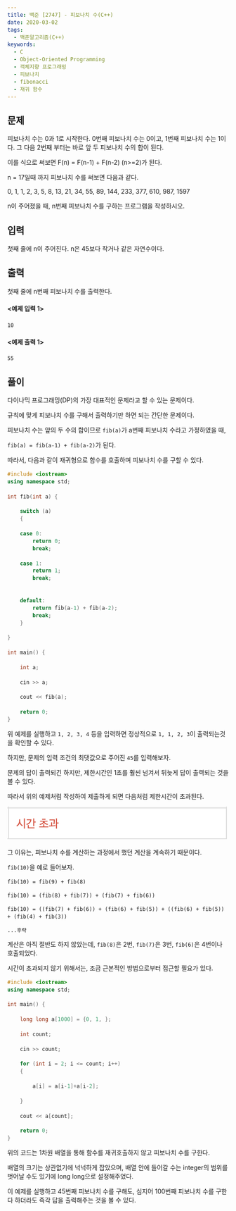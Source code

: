 ```yaml
---
title: 백준 [2747] - 피보나치 수(C++)
date: 2020-03-02
tags:
  - 백준알고리즘(C++)
keywords:
  - C
  - Object-Oriented Programming
  - 객체지향 프로그래밍
  - 피보나치
  - fibonacci
  - 재귀 함수
---
```


## 문제

피보나치 수는 0과 1로 시작한다. 0번째 피보나치 수는 0이고, 1번째 피보나치 수는 1이다. 그 다음 2번째 부터는 바로 앞 두 피보나치 수의 합이 된다.

이를 식으로 써보면 F(n) = F(n-1) + F(n-2) (n>=2)가 된다.

n = 17일때 까지 피보나치 수를 써보면 다음과 같다.

0, 1, 1, 2, 3, 5, 8, 13, 21, 34, 55, 89, 144, 233, 377, 610, 987, 1597

n이 주어졌을 때, n번째 피보나치 수를 구하는 프로그램을 작성하시오.

## 입력

첫째 줄에 n이 주어진다. n은 45보다 작거나 같은 자연수이다.

## 출력

첫째 줄에 n번째 피보나치 수를 출력한다.

#### <예제 입력 1>

`10`

#### <예제 출력 1>

`55`

## 풀이

다이나믹 프로그래밍(DP)의 가장 대표적인 문제라고 할 수 있는 문제이다.

규칙에 맞게 피보나치 수를 구해서 출력하기만 하면 되는 간단한 문제이다.

피보나치 수는 앞의 두 수의 합이므로 `fib(a)`가 a번째 피보나치 수라고 가정하였을 때,

`fib(a) = fib(a-1) + fib(a-2)`가 된다.

따라서, 다음과 같이 재귀형으로 함수를 호출하며 피보나치 수를 구할 수 있다.

```cpp
#include <iostream>
using namespace std;

int fib(int a) {

    switch (a)
    {

    case 0:
        return 0;
        break;

    case 1:
        return 1;
        break;


    default:
        return fib(a-1) + fib(a-2);
        break;
    }

}

int main() {

    int a;

    cin >> a;

    cout << fib(a);

    return 0;
}
```

위 예제를 실행하고 `1, 2, 3, 4` 등을 입력하면 정상적으로 `1, 1, 2, 3`이 출력되는것을 확인할 수 있다.

하지만, 문제의 입력 조건의 최댓값으로 주어진 `45`를 입력해보자.

문제의 답이 출력되긴 하지만, 제한시간인 1초를 훨씬 넘겨서 뒤늦게 답이 출력되는 것을 볼 수 있다.

따라서 위의 예제처럼 작성하여 제출하게 되면 다음처럼 제한시간이 초과된다.

![시간 초과](1.png)

그 이유는, 피보나치 수를 계산하는 과정에서 했던 계산을 계속하기 때문이다.

`fib(10)`을 예로 들어보자.

`fib(10) = fib(9) + fib(8)`

`fib(10) = (fib(8) + fib(7)) + (fib(7) + fib(6))`

`fib(10) = ((fib(7) + fib(6)) + (fib(6) + fib(5)) + ((fib(6) + fib(5)) + (fib(4) + fib(3))`

`...후략`

계산은 아직 절반도 하지 않았는데, `fib(8)`은 2번, `fib(7)`은 3번, `fib(6)`은 4번이나 호출되었다.

시간이 초과되지 않기 위해서는, 조금 근본적인 방법으로부터 접근할 필요가 있다.

```cpp
#include <iostream>
using namespace std;

int main() {

    long long a[1000] = {0, 1, };

    int count;

    cin >> count;

    for (int i = 2; i <= count; i++)
    {

        a[i] = a[i-1]+a[i-2];

    }

    cout << a[count];

    return 0;
}
```

위의 코드는 1차원 배열을 통해 함수를 재귀호출하지 않고 피보나치 수를 구한다.

배열의 크기는 상관없기에 넉넉하게 잡았으며, 배열 안에 들어갈 수는 integer의 범위를 벗어날 수도 있기에 long long으로 설정해주었다.

이 예제를 실행하고 45번째 피보나치 수를 구해도, 심지어 100번째 피보나치 수를 구한다 하더라도 즉각 답을 출력해주는 것을 볼 수 있다.
